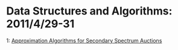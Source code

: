 # Data Structures and Algorithms: 2011/4/29-31  
1: [Approximation Algorithms for Secondary Spectrum Auctions](https://doi.org/10.48550/arXiv.1007.5032)  